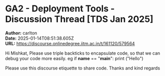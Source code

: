 # GA2 - Deployment Tools - Discussion Thread [TDS Jan 2025]

**Author:** carlton  
**Date:** 2025-01-14T08:51:38.605Z  
**URL:** https://discourse.onlinedegree.iitm.ac.in/t/161120/579564

Hi Mishkat,
Please use  triple backticks to encapsulate code, so that we can debug your code more easily.
eg
if __name__ == "__main__":
   print ("Hello")

Please use this discourse etiquette to share code.
Thanks and kind regards
